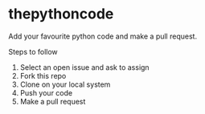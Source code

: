 # thepythoncode

Add your favourite python code and make a pull request.

Steps to follow
1. Select an open issue and ask to assign 
2. Fork this repo
3. Clone on your local system
4. Push your code
5. Make a pull request 
